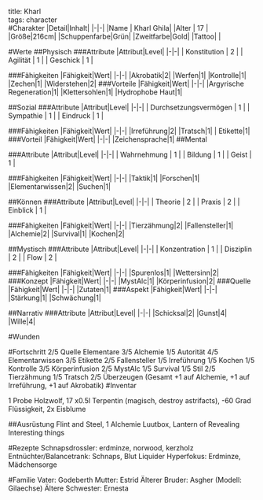 title: Kharl  
tags: character  
#Charakter
|Detail|Inhalt|
|-|-|
|Name | Kharl Ghila|
|Alter | 17 |
|Größe|216cm|
|Schuppenfarbe|Grün|
|Zweitfarbe|Gold|
|Tattoo| |

#Werte
##Physisch
###Attribute
|Attribut|Level|
|-|-|
| Konstitution | 2 |
| Agilität | 1 |
| Geschick | 1 |

###Fähigkeiten
|Fähigkeit|Wert|
|-|-|
|Akrobatik|2|
|Werfen|1|
|Kontrolle|1|
|Zechen|1|
|Widerstehen|2|
###Vorteile
|Fähigkeit|Wert|
|-|-|
|Argyrische Regeneration|1|
|Klettersohlen|1|
|Hydrophobe Haut|1|

##Sozial
###Attribute 
|Attribut|Level|
|-|-|
| Durchsetzungsvermögen | 1 |
| Sympathie | 1 |
| Eindruck | 1 |

###Fähigkeiten
|Fähigkeit|Wert|
|-|-|
|Irreführung|2|
|Tratsch|1|
| Etikette|1|
###Vorteil
|Fähigkeit|Wert|
|-|-|
|Zeichensprache|1|
##Mental

###Attribute 
|Attribut|Level|
|-|-|
| Wahrnehmung | 1 |
| Bildung | 1 |
| Geist | 1 |


###Fähigkeiten
|Fähigkeit|Wert|
|-|-|
|Taktik|1|
|Forschen|1|
|Elementarwissen|2|
|Suchen|1|


##Können
###Attribute 
|Attribut|Level|
|-|-|
| Theorie | 2 |
| Praxis | 2 |
| Einblick | 1 |


###Fähigkeiten
|Fähigkeit|Wert|
|-|-|
|Tierzähmung|2|
|Fallensteller|1|
|Alchemie|2|
|Survival|1|
|Kochen|2|




##Mystisch
###Attribute 
|Attribut|Level|
|-|-|
| Konzentration | 1 |
| Disziplin | 2 |
| Flow | 2 |


###Fähigkeiten
|Fähigkeit|Wert|
|-|-|
|Spurenlos|1|
|Wettersinn|2|
###Konzept
|Fähigkeit|Wert|
|-|-|
|MystAlc|1|
|Körperinfusion|2|
###Quelle
|Fähigkeit|Wert|
|-|-|
|Zutaten|1|
###Aspekt
|Fähigkeit|Wert|
|-|-|
|Stärkung|1|
|Schwächung|1|

##Narrativ
###Attribute
|Attribut|Level|
|-|-|
|Schicksal|2|
|Gunst|4|
|Wille|4|

#Wunden


#Fortschritt
2/5 Quelle Elementare
3/5 Alchemie
1/5 Autorität
4/5 Elementarwissen
3/5 Etikette
2/5 Fallensteller
1/5 Irreführung
1/5 Kochen
1/5 Kontrolle 
3/5 Körperinfusion
2/5 MystAlc
1/5 Survival
1/5 Stil
2/5 Tierzähmung
1/5 Tratsch
2/5 Überzeugen
(Gesamt +1 auf Alchemie, +1 auf Irreführung, +1 auf Akrobatik)
#Inventar

1 Probe Holzwolf, 17 x0.5l Terpentin (magisch, destroy astrifacts), -60 Grad Flüssigkeit, 2x Eisblume

##Ausrüstung
Flint and Steel, 1 Alchemie Luutbox, Lantern of Revealing Interesting things






#Rezepte
Schnapsdrossler: erdminze, norwood, kerzholz
Entnüchter/Balancetrank: Schnaps, Blut
Liquider Hyperfokus: Erdminze, Mädchensorge



#Familie
Vater: Godeberth
Mutter: Estrid
Älterer Bruder: Asgher (Modell: Gilaechse)
Ältere Schwester: Ernesta

